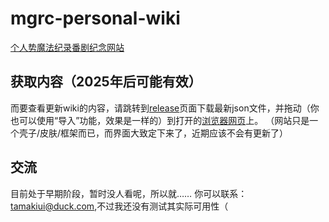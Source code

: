 # mgrc-personal-wiki
[个人势魔法纪录番剧纪念网站](https://saturday-morning.github.io/mgrc-personal-wiki/magireco.html)

## 获取内容（2025年后可能有效）
而要查看更新wiki的内容，请跳转到[release](https://github.com/Saturday-morning/mgrc-personal-wiki/releases)页面下载最新json文件，并拖动（你也可以使用“导入”功能，效果是一样的）到打开的[浏览器网页](https://saturday-morning.github.io/mgrc-personal-wiki/magireco.html)上。
（网站只是一个壳子/皮肤/框架而已，而界面大致定下来了，近期应该不会有更新了）

## 交流
目前处于早期阶段，暂时没人看呢，所以就……
你可以联系：tamakiui@duck.com,不过我还没有测试其实际可用性（
